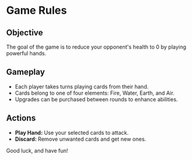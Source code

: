 # Game Rules

## Objective
The goal of the game is to reduce your opponent's health to 0 by playing powerful hands.

## Gameplay
- Each player takes turns playing cards from their hand.
- Cards belong to one of four elements: Fire, Water, Earth, and Air.
- Upgrades can be purchased between rounds to enhance abilities.

## Actions
- **Play Hand:** Use your selected cards to attack.
- **Discard:** Remove unwanted cards and get new ones.

Good luck, and have fun!
